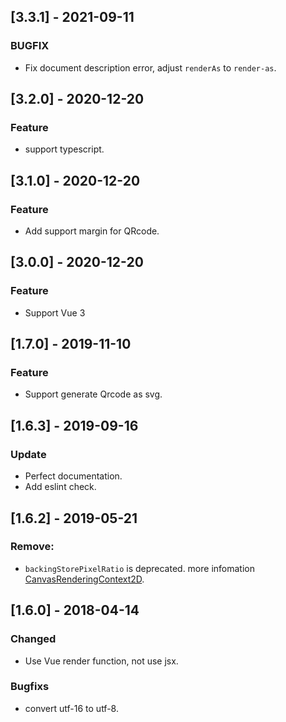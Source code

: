 ## [3.3.1] - 2021-09-11

### BUGFIX

- Fix document description error, adjust `renderAs` to `render-as`.

## [3.2.0] - 2020-12-20

### Feature

- support typescript.

## [3.1.0] - 2020-12-20

### Feature

- Add support margin for QRcode.

## [3.0.0] - 2020-12-20

### Feature

- Support Vue 3

## [1.7.0] - 2019-11-10

### Feature

- Support generate Qrcode as svg.

## [1.6.3] - 2019-09-16

### Update

- Perfect documentation.
- Add eslint check.

## [1.6.2] - 2019-05-21

### Remove:

- `backingStorePixelRatio` is deprecated. more infomation [CanvasRenderingContext2D](https://developer.mozilla.org/en-US/docs/Web/API/CanvasRenderingContext2D).

## [1.6.0] - 2018-04-14

### Changed

- Use Vue render function, not use jsx.

### Bugfixs

- convert utf-16 to utf-8.
